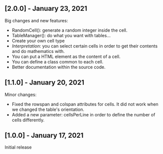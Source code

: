 ## [2.0.0] - January 23, 2021

Big changes and new features:

+ RandomCell(): generate a random integer inside the cell.
+ TableManager(): do what you want with tables...
+ Create your own cell type
+ *Interpretation*: you can select certain cells in order to get their contents and do mathematics with.
+ You can put a HTML element as the content of a cell.
+ You can define a class common to each cell.
+ Better documentation within the source code.

## [1.1.0] - January 20, 2021

Minor changes:

+ Fixed the rowspan and colspan attributes for cells. It did not work when we changed the table's orientation.
+ Added a new parameter: cellsPerLine in order to define the number of cells differently.

## [1.0.0] - January 17, 2021

Initial release